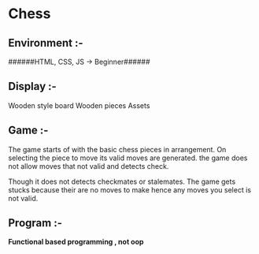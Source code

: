 # Chess

## Environment :-
  ######HTML, CSS, JS -> Beginner######
  
## Display :-
  Wooden style board
  Wooden pieces Assets
  
## Game :-
  The game starts of with the basic chess pieces in arrangement.
  On selecting the piece to move its valid moves are generated.
  the game does not allow moves that not valid and detects check.
  
  Though it does not detects checkmates or stalemates.
  The game gets stucks because their are no moves to make hence
  any moves you select is not valid.

## Program :-
  **Functional based programming , not oop**
